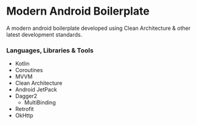 # Modern Android Boilerplate

A modern android boilerplate developed using Clean Architecture & other latest development standards.

### Languages, Libraries & Tools
- Kotlin
- Coroutines
- MVVM
- Clean Architecture
- Android JetPack
- Dagger2
  - MultiBinding
- Retrofit
- OkHttp
